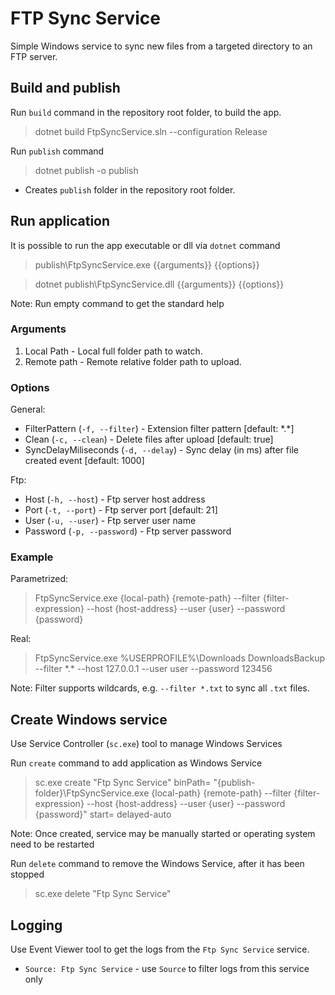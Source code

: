 # FTP Sync Service #

Simple Windows service to sync new files from a targeted directory to an FTP server.

## Build and publish

Run `build` command in the repository root folder, to build the app.

> dotnet build FtpSyncService.sln --configuration Release

Run `publish` command

> dotnet publish -o publish
- Creates `publish` folder in the repository root folder.


## Run application

It is possible to run the app executable or dll via `dotnet` command

> publish\FtpSyncService.exe {{arguments}} {{options}}

> dotnet publish\FtpSyncService.dll {{arguments}} {{options}}

Note: Run empty command to get the standard help

### Arguments

1. Local Path - Local full folder path to watch.
2. Remote path - Remote relative folder path to upload.

### Options

General:
- FilterPattern (`-f, --filter`) - Extension filter pattern [default: \*.*]
- Clean (`-c, --clean`) - Delete files after upload [default: true]
- SyncDelayMiliseconds (`-d, --delay`) - Sync delay (in ms) after file created event [default: 1000]

Ftp:
- Host (`-h, --host`) - Ftp server host address
- Port (`-t, --port`) - Ftp server port [default: 21]
- User (`-u, --user`) - Ftp server user name
- Password (`-p, --password`) -  Ftp server password

### Example

Parametrized:
> FtpSyncService.exe \{local-path\} \{remote-path\} --filter \{filter-expression\} --host \{host-address\} --user \{user\} --password \{password\}

Real:
> FtpSyncService.exe %USERPROFILE%\Downloads DownloadsBackup --filter \*.* --host 127.0.0.1 --user user --password 123456

Note: Filter supports wildcards, e.g. `--filter *.txt` to sync all `.txt` files.

## Create Windows service

Use Service Controller (`sc.exe`) tool to manage Windows Services

Run `create` command to add application as Windows Service

> sc.exe create "Ftp Sync Service" binPath= "\{publish-folder\}\FtpSyncService.exe \{local-path\} \{remote-path\} --filter \{filter-expression\} --host \{host-address\} --user \{user\} --password \{password\}" start= delayed-auto

Note: Once created, service may be manually started or operating system need to be restarted

Run `delete` command to remove the Windows Service, after it has been stopped

> sc.exe delete "Ftp Sync Service"

## Logging

Use Event Viewer tool to get the logs from the `Ftp Sync Service` service.

- `Source: Ftp Sync Service` - use `Source` to filter logs from this service only
